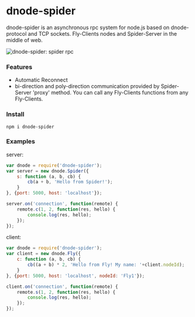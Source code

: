 # dnode-spider

dnode-spider is an asynchronous rpc system for node.js based on dnode-protocol and TCP sockets. Fly-Clients nodes and Spider-Server in the middle of web.

![dnode-spider: spider rpc](http://s17.postimg.org/5gwmy1a4v/dnode_spider.jpg)

### Features
* Automatic Reconnect
* bi-direction and poly-direction communication provided by Spider-Server 'proxy' method. You can call any Fly-Clients functions from any Fly-Clients.

### Install

```
npm i dnode-spider
```

### Examples

server:

``` js
var dnode = require('dnode-spider');
var server = new dnode.Spider({
    s: function (a, b, cb) {
        cb(a + b, 'Hello from Spider!');
    }
}, {port: 5000, host: 'localhost'});

server.on('connection', function(remote) {
	remote.c(1, 2, function(res, hello) {
		console.log(res, hello);
	});
});

```

client:

``` js
var dnode = require('dnode-spider');
var client = new dnode.Fly({
    c: function (a, b, cb) {
        cb((a + b) * 2, 'Hello from Fly! My name: '+client.nodeId);
    }
}, {port: 5000, host: 'localhost', nodeId: 'Fly1'});

client.on('connection', function(remote) {
	remote.s(1, 2, function(res, hello) {
		console.log(res, hello);
	});
});

```